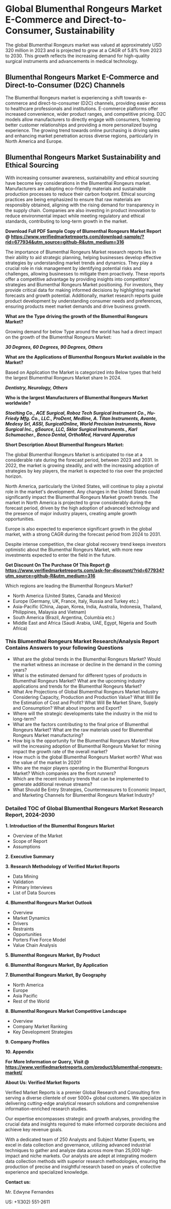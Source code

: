 <h1>Global Blumenthal Rongeurs Market E-Commerce and Direct-to-Consumer, Sustainability</h1><p class=""><p>The global Blumenthal Rongeurs market was valued at approximately USD 320 million in 2023 and is projected to grow at a CAGR of 5.8% from 2023 to 2030. This growth reflects the increasing demand for high-quality surgical instruments and advancements in medical technology.</p><h2>Blumenthal Rongeurs Market E-Commerce and Direct-to-Consumer (D2C) Channels</h2><p>The Blumenthal Rongeurs market is experiencing a shift towards e-commerce and direct-to-consumer (D2C) channels, providing easier access to healthcare professionals and institutions. E-commerce platforms offer increased convenience, wider product ranges, and competitive pricing. D2C models allow manufacturers to directly engage with consumers, fostering better customer relationships and providing a more personalized buying experience. The growing trend towards online purchasing is driving sales and enhancing market penetration across diverse regions, particularly in North America and Europe.</p><h2>Blumenthal Rongeurs Market Sustainability and Ethical Sourcing</h2><p>With increasing consumer awareness, sustainability and ethical sourcing have become key considerations in the Blumenthal Rongeurs market. Manufacturers are adopting eco-friendly materials and sustainable production processes to reduce their carbon footprint. Ethical sourcing practices are being emphasized to ensure that raw materials are responsibly obtained, aligning with the rising demand for transparency in the supply chain. Companies are also investing in product innovation to reduce environmental impact while meeting regulatory and ethical standards, contributing to long-term growth in the market.</p></p><p class=""><strong>Download Full PDF Sample Copy of Blumenthal Rongeurs Market Report @ <a href="https://www.verifiedmarketreports.com/download-sample/?rid=677934&utm_source=github-R&utm_medium=316" target="_blank">https://www.verifiedmarketreports.com/download-sample/?rid=677934&utm_source=github-R&utm_medium=316</a></strong></p><p>The importance of&nbsp;Blumenthal Rongeurs Market research reports lies in their ability to aid strategic planning, helping businesses develop effective strategies by understanding market trends and dynamics. They play a crucial role in risk management by identifying potential risks and challenges, allowing businesses to mitigate them proactively. These reports offer a competitive advantage by providing insights into competitors' strategies and Blumenthal Rongeurs Market positioning. For investors, they provide critical data for making informed decisions by highlighting market forecasts and growth potential. Additionally, market research reports guide product development by understanding consumer needs and preferences, ensuring products meet market demands and drive business growth.</p><p><strong>What are the&nbsp;Type driving the growth of the Blumenthal Rongeurs Market?</strong></p><p id="" class="">Growing demand for below Type around the world has had a direct impact on the growth of the Blumenthal Rongeurs Market:</p><p class=""><em><strong>30 Degrees, 60 Degrees, 90 Degrees, Others</strong></em></p><p class=""><strong>What are the&nbsp;Applications&nbsp;of Blumenthal Rongeurs Market available in the Market?</strong></p><p id="" class="">Based on Application the Market is categorized into Below types that held the largest Blumenthal Rongeurs Market share In 2024.</p><p class=""><em><strong>Dentistry, Neurology, Others</strong></em></p><p class=""><strong>Who is the largest Manufacturers of Blumenthal Rongeurs Market worldwide?</strong></p><p><em><strong>Stoelting Co., ACE Surgical, Roboz Tech Surgical Instrument Co., Hu-Friedy Mfg. Co., LLC., ProDent, Medline, A. Titan Instruments, Avante, Medesy Srl, ASSI, SurgicalOnline, World Precision Instruments, Novo Surgical Inc., gSource, LLC, Sklar Surgical Instruments., Karl Schumacher., Benco Dental, OrthoMed, Harvard Apparatus</strong></em></p><p id="" class=""><strong>Short Description About Blumenthal Rongeurs Market:</strong></p><p>The global Blumenthal Rongeurs Market is anticipated to rise at a considerable rate during the forecast period, between 2023 and 2031. In 2022, the market is growing steadily, and with the increasing adoption of strategies by key players, the market is expected to rise over the projected horizon.</p><p>North America, particularly the United States, will continue to play a pivotal role in the market's development. Any changes in the United States could significantly impact the Blumenthal Rongeurs Market growth trends. The market in North America is projected to grow considerably during the forecast period, driven by the high adoption of advanced technology and the presence of major industry players, creating ample growth opportunities.</p><p>Europe is also expected to experience significant growth in the global market, with a strong CAGR during the forecast period from 2024 to 2031.</p><p>Despite intense competition, the clear global recovery trend keeps investors optimistic about the Blumenthal Rongeurs Market, with more new investments expected to enter the field in the future.</p><p id="" class=""><strong>Get Discount On The Purchase Of This Report @ <a href="https://www.verifiedmarketreports.com/ask-for-discount/?rid=677934?utm_source=github-R&utm_medium=316" target="_blank">https://www.verifiedmarketreports.com/ask-for-discount/?rid=677934?utm_source=github-R&utm_medium=316</a></strong></p><p class="">Which regions are leading the Blumenthal Rongeurs Market?</p><ul><li>North America (United States, Canada and Mexico)</li><li>Europe (Germany, UK, France, Italy, Russia and Turkey etc.)</li><li>Asia-Pacific (China, Japan, Korea, India, Australia, Indonesia, Thailand, Philippines, Malaysia and Vietnam)</li><li>South America (Brazil, Argentina, Columbia etc.)</li><li>Middle East and Africa (Saudi Arabia, UAE, Egypt, Nigeria and South Africa)</li></ul><h3 id="" class="">This Blumenthal Rongeurs Market Research/Analysis Report Contains Answers to your following Questions</h3><ul><li>What are the global trends in the Blumenthal Rongeurs Market? Would the market witness an increase or decline in the demand in the coming years?</li><li>What is the estimated demand for different types of products in Blumenthal Rongeurs Market? What are the upcoming industry applications and trends for the Blumenthal Rongeurs Market?</li><li>What Are Projections of Global Blumenthal Rongeurs Market Industry Considering Capacity, Production and Production Value? What Will Be the Estimation of Cost and Profit? What Will Be Market Share, Supply and Consumption? What about imports and Export?</li><li>Where will the strategic developments take the industry in the mid to long-term?</li><li>What are the factors contributing to the final price of Blumenthal Rongeurs Market? What are the raw materials used for Blumenthal Rongeurs Market manufacturing?</li><li>How big is the opportunity for the Blumenthal Rongeurs Market? How will the increasing adoption of Blumenthal Rongeurs Market for mining impact the growth rate of the overall market?</li><li>How much is the global Blumenthal Rongeurs Market worth? What was the value of the market In 2020?</li><li>Who are the major players operating in the Blumenthal Rongeurs Market? Which companies are the front runners?</li><li>Which are the recent industry trends that can be implemented to generate additional revenue streams?</li><li>What Should Be Entry Strategies, Countermeasures to Economic Impact, and Marketing Channels for Blumenthal Rongeurs Market Industry?</li></ul><h3 id="" class="">Detailed TOC of Global Blumenthal Rongeurs Market Research Report, 2024-2030</h3><p id="" class=""><strong>1. Introduction of the Blumenthal Rongeurs Market</strong></p><ul><li>Overview of the Market</li><li>Scope of Report</li><li>Assumptions</li></ul><p id="" class=""><strong>2. Executive Summary</strong></p><p id="" class=""><strong>3. Research Methodology of Verified Market Reports</strong></p><ul><li>Data Mining</li><li>Validation</li><li>Primary Interviews</li><li>List of Data Sources</li></ul><p id="" class=""><strong>4. Blumenthal Rongeurs Market Outlook</strong></p><ul><li>Overview</li><li>Market Dynamics</li><li>Drivers</li><li>Restraints</li><li>Opportunities</li><li>Porters Five Force Model</li><li>Value Chain Analysis</li></ul><p id="" class=""><strong>5. Blumenthal Rongeurs Market, By Product</strong></p><p id="" class=""><strong>6. Blumenthal Rongeurs Market, By Application</strong></p><p id="" class=""><strong>7. Blumenthal Rongeurs Market, By Geography</strong></p><ul><li>North America</li><li>Europe</li><li>Asia Pacific</li><li>Rest of the World</li></ul><p id="" class=""><strong>8. Blumenthal Rongeurs Market Competitive Landscape</strong></p><ul><li>Overview</li><li>Company Market Ranking</li><li>Key Development Strategies</li></ul><p id="" class=""><strong>9. Company Profiles</strong></p><p id="" class=""><strong>10. Appendix</strong></p><p id="" class=""><strong>For More Information or Query, Visit @ <a href="https://www.verifiedmarketreports.com/product/blumenthal-rongeurs-market/" target="_blank">https://www.verifiedmarketreports.com/product/blumenthal-rongeurs-market/</a></strong></p><p id="" class=""><strong>About Us: Verified Market Reports</strong></p><p id="" class="">Verified Market Reports is a premier Global Research and Consulting firm serving a diverse clientele of over 5000+ global customers. We specialize in delivering cutting-edge analytical research solutions and comprehensive information-enriched research studies.</p><p id="" class="">Our expertise encompasses strategic and growth analyses, providing the crucial data and insights required to make informed corporate decisions and achieve key revenue goals.</p><p id="" class="">With a dedicated team of 250 Analysts and Subject Matter Experts, we excel in data collection and governance, utilizing advanced industrial techniques to gather and analyze data across more than 25,000 high-impact and niche markets. Our analysts are adept at integrating modern data collection methods with superior research methodologies, ensuring the production of precise and insightful research based on years of collective experience and specialized knowledge.</p><p id="" class=""><strong>Contact us:</strong></p><p id="" class="">Mr. Edwyne Fernandes</p><p id="" class="">US: +1(302) 551-2611</p>